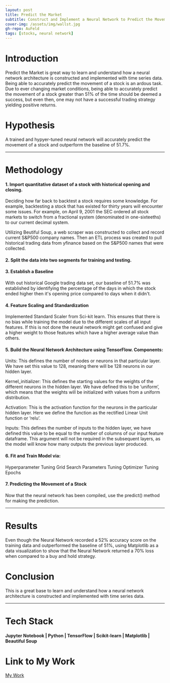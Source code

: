 ```yaml
---
layout: post
title: Predict the Market
subtitle: Construct and Implement a Neural Network to Predict the Movement of a Stock
cover-img: /assets/img/wallst.jpg
gh-repo: AuFeld
tags: [stocks, neural network]
---
```


# Introduction

Predict the Market is great way to learn and understand how a neural network architecture is constructed and implemented with time series data. Being able to accurately predict the movement of a stock is an ardous task. Due to ever changing market conditions, being able to accurately predict the movement of a stock greater than 51% of the time should be deemed a success, but even then, one may not have a successful trading strategy yielding positive returns. 

# Hypothesis

A trained and hypyer-tuned neural network will accurately predict the movement of a stock and outperform the baseline of 51.7%. 

--- 

# Methodology

#### 1. Import quantitative dataset of a stock with historical opening and closing. 

Deciding how far back to backtest a stock requires some knowledge. For example, backtesting a stock that has existed for thirty years will encounter some issues. For example, 
on April 9, 2001 the SEC ordered all stock markets to switch from a fractional system (denominated in one-sixteeths) to our current decimal system. 

Utilizing Beutiful Soup, a web scraper was constructed to collect and record current S&P500 company names. Then an ETL process was created to pull historical trading data from yfinance based on the S&P500 names that were collected.

#### 2. Split the data into two segments for training and testing. 

#### 3. Establish a Baseline

With out historical Google trading data set, our baseline of 51.7% was established by identifying the percentage of the days in which the stock ended higher then it's opening price compared to days when it didn't. 

#### 4. Feature Scaling and Standardization

Implemented Standard Scaler from Sci-kit learn. This ensures that there is no bias while training the model due to the different scales of all input features. If this is not done the neural network might get confused and give a higher weight to those features which have a higher average value than others.

#### 5. Build the Neural Network Architecture using TensorFlow. Components:

Units: This defines the number of nodes or neurons in that particular layer. We have set this value to 128, meaning there will be 128 neurons in our hidden layer.

Kernel_initializer: This defines the starting values for the weights of the different neurons in the hidden layer. We have defined this to be ‘uniform’, which means that the weights will be initialized with values from a uniform distribution.

Activation: This is the activation function for the neurons in the particular hidden layer. Here we define the function as the rectified Linear Unit function or ‘relu’.

Inputs: This defines the number of inputs to the hidden layer, we have defined this value to be equal to the number of columns of our input feature dataframe. This argument will not be required in the subsequent layers, as the model will know how many outputs the previous layer produced.

#### 6. Fit and Train Model via:

Hyperparameter Tuning
Grid Search Parameters
Tuning Optimizer
Tuning Epochs

#### 7. Predicting the Movement of a Stock

Now that the neural network has been compiled, use the predict() method for making the prediction. 

--- 

# Results

Even though the Neural Network recorded a 52% accuracy score on the training data and outperformed the baseline of 51%, using Matplotlib as a data visualization to show that the Neural Network returned a 70% loss when compared to a buy and hold strategy.

# Conclusion

This is a great base to learn and understand how a neural network architecture is constructed and implemented with time series data. 

--- 

# Tech Stack

#### Jupyter Notebook | Python | TensorFlow | Scikit-learn | Matplotlib | Beautiful Soup

# Link to My Work

[My Work](https://github.com/AuFeld/NN_Predicting)